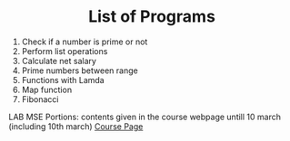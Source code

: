 <h1 align="center">List of Programs</h1>

1. Check if a number is prime or not
2. Perform list operations
3. Calculate net salary
4. Prime numbers between range
5. Functions with Lamda
6. Map function
7. Fibonacci

LAB MSE Portions: contents given in the course webpage untill 10 march (including 10th march)
                  [Course Page](https://manjunathprasad.github.io/manjunathprasad/teaching/)